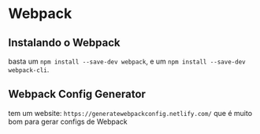 # Webpack

## Instalando o Webpack

basta um `npm install --save-dev webpack`, e um `npm install --save-dev webpack-cli`.

## Webpack Config Generator

tem um website:  `https://generatewebpackconfig.netlify.com/` que é muito bom para gerar configs de Webpack